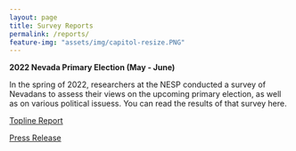 ```yaml
---
layout: page
title: Survey Reports
permalink: /reports/
feature-img: "assets/img/capitol-resize.PNG"
---
```


**2022 Nevada Primary Election (May - June)**

In the spring of 2022, researchers at the NESP conducted a survey of Nevadans to assess their views on the upcoming primary election, as well as on various political issuess. You can read the results of that survey here.

[Topline Report](https://www.dropbox.com/s/4z9yyfd29jqj8qo/NESP_Primary_Topline.pdf?dl=0)

[Press Release](https://www.dropbox.com/s/1agju1xxsb1gyfm/NESP_Primary22_PressRelease.pdf?dl=0)
